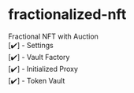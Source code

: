 # fractionalized-nft
Fractional NFT with Auction <br>
[✔️] - Settings <br>
[✔️] - Vault Factory <br>
[✔️] - Initialized Proxy <br>
[✔️] - Token Vault <br>
